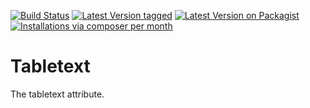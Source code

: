 [![Build Status](https://github.com/MetaModels/attribute_tabletext/actions/workflows/diagnostics.yml/badge.svg)](https://github.com/MetaModels/attribute_tabletext/actions)
[![Latest Version tagged](http://img.shields.io/github/tag/MetaModels/attribute_tabletext.svg)](https://github.com/MetaModels/attribute_tabletext/tags)
[![Latest Version on Packagist](http://img.shields.io/packagist/v/MetaModels/attribute_tabletext.svg)](https://packagist.org/packages/MetaModels/attribute_tabletext)
[![Installations via composer per month](http://img.shields.io/packagist/dm/MetaModels/attribute_tabletext.svg)](https://packagist.org/packages/MetaModels/attribute_tabletext)

Tabletext
=========

The tabletext attribute.
